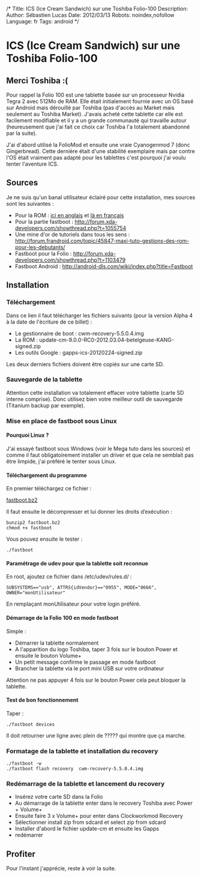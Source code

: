 /*
Title: ICS (Ice Cream Sandwich) sur une Toshiba Folio-100
Description: 
Author: Sébastien Lucas
Date: 2012/03/13
Robots: noindex,nofollow
Language: fr
Tags: android
*/
# ICS (Ice Cream Sandwich) sur une Toshiba Folio-100

## Merci Toshiba :(
Pour rappel la Folio 100 est une tablette basée sur un processeur Nvidia Tegra 2 avec 512Mo de RAM. Elle était initialement fournie avec un OS basé sur Android mais dérouillé par Toshiba (pas d'accès au Market mais seulement au Toshiba Market). J'avais acheté cette tablette car elle est facilement modifiable et il y a un grande communauté qui travaille autour (heureusement que j'ai fait ce choix car Toshiba l'a totalement abandonné par la suite). 

J'ai d'abord utilisé la FolioMod et ensuite une vraie Cyanogenmod 7 (donc Gingerbread). Cette dernière était d'une stabilité exemplaire mais par contre l'OS était vraiment pas adapté pour les tablettes c'est pourquoi j'ai voulu tenter l'aventure ICS.

## Sources

Je ne suis qu'un banal utilisateur éclairé pour cette installation, mes sources sont les suivantes :
* Pour la ROM : [ici en anglais](http://forum.xda-developers.com/showthread.php?t=1470823) et [là en français](http://forum.frandroid.com/topic/90378-devwip-ics-cm9-403-alpha-3-31-kernel-last-update-04032012/)
* Pour la partie fastboot : http://forum.xda-developers.com/showthread.php?t=1055754
* Une mine d'or de tutoriels dans tous les sens : http://forum.frandroid.com/topic/45847-maxi-tuto-gestions-des-rom-pour-les-debutants/
* Fastboot pour la Folio : http://forum.xda-developers.com/showthread.php?t=1103479
* Fastboot Android : http://android-dls.com/wiki/index.php?title=Fastboot

## Installation

### Téléchargement
Dans ce lien il faut télécharger les fichiers suivants (pour la version Alpha 4 à la date de l'écriture de ce billet) :
* Le gestionnaire de boot : cwm-recovery-5.5.0.4.img
* La ROM : update-cm-9.0.0-RC0-2012.03.04-betelgeuse-KANG-signed.zip
* Les outils Google : gapps-ics-20120224-signed.zip

Les deux derniers fichiers doivent être copiés sur une carte SD.

### Sauvegarde de la tablette

Attention cette installation va totalement effacer votre tablette (carte SD interne comprise). Donc utilisez bien votre meilleur outil de sauvegarde (Titanium backup par exemple).

### Mise en place de fastboot sous Linux

#### Pourquoi Linux ?
J'ai essayé fastboot sous Windows (voir le Mega tuto dans les sources) et comme il faut obligatoirement installer un driver et que cela ne semblait pas être limpide, j'ai préféré le tenter sous Linux.

#### Téléchargement du programme

En premier téléchargez ce fichier :

[fastboot.bz2](/blog/fastboot.bz2)

Il faut ensuite le décompresser et lui donner les droits d’exécution :

```
bunzip2 fastboot.bz2
chmod +x fastboot
```

Vous pouvez ensuite le tester :

```
./fastboot
```

#### Paramétrage de udev pour que la tablette soit reconnue

En root, ajoutez ce fichier dans /etc/udev/rules.d/ :

```
SUBSYSTEMS=="usb", ATTRS{idVendor}=="0955", MODE="0666", OWNER="monUtilisateur"
```

En remplaçant monUtilisateur pour votre login préféré.

#### Démarrage de la Folio 100 en mode fastboot

Simple : 
* Démarrer la tablette normalement
* A l'apparition du logo Toshiba, taper 3 fois sur le bouton Power et ensuite le bouton Volume+
* Un petit message confirme le passage en mode fastboot
* Brancher la tablette via le port mini USB sur votre ordinateur

Attention ne pas appuyer 4 fois sur le bouton Power cela peut bloquer la tablette.

#### Test de bon fonctionnement

Taper : 

```
./fastboot devices
```

Il doit retourner une ligne avec plein de ????? qui montre que ça marche.

### Formatage de la tablette et installation du recovery

```
./fastboot -w
./fastboot flash recovery  cwm-recovery-5.5.0.4.img
```

### Redémarrage de la tablette et lancement du recovery

* Insérez votre carte SD dans la Folio
* Au démarrage de la tablette enter dans le recovery Toshiba avec Power + Volume+
* Ensuite faire 3 x Volume+ pour enter dans Clockworkmod Recovery
* Sélectionner install zip from sdcard et select zip from sdcard
* Installer d'abord le fichier update-cm et ensuite les Gapps
* redémarrer

## Profiter

Pour l'instant j'apprécie, reste à voir la suite.
